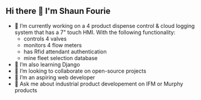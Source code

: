 ## Hi there 👋 I'm Shaun Fourie

<!--
**ShaunF777/ShaunF777** is a ✨ _special_ ✨ repository because its `README.md` (this file) appears on your GitHub profile.

Here are some ideas to get you started:

- 🔭 I’m currently working on ...
- 🌱 I’m currently learning ...
- 👯 I’m looking to collaborate on ...
- 🤔 I’m looking for help with ...
- 💬 Ask me about ...
- 📫 How to reach me: ...
- 😄 Pronouns: ...
- ⚡ Fun fact: ...
-->
- 🔭 I’m currently working on a 4 product dispense control & cloud logging system that has a 7" touch HMI. With the following functionality:
  - controls 4 valves
  - monitors 4 flow meters
  - has Rfid attendant authentication
  - mine fleet selection database 
- 🌱 I’m also learning Django
- 👯 I’m looking to collaborate on open-source projects
- 🤔 I’m an aspiring web developer
- 💬 Ask me about industrial product developement on IFM or Murphy products
